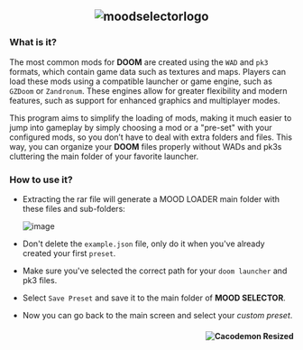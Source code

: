 
## <p align="center"> ![moodselectorlogo](https://github.com/user-attachments/assets/a0801aed-ad1e-44f2-9fde-4dca1844f42a) </p>

### What is it?
The most common mods for **DOOM** are created using the `WAD` and `pk3` formats, which contain game data such as textures and maps. Players can load these mods using a compatible launcher or game engine, such as `GZDoom` or `Zandronum`. These engines allow for greater flexibility and modern features, such as support for enhanced graphics and multiplayer modes.

This program aims to simplify the loading of mods, making it much easier to jump into gameplay by simply choosing a mod or a "pre-set" with your configured mods, so you don’t have to deal with extra folders and files. This way, you can organize your **DOOM** files properly without WADs and pk3s cluttering the main folder of your favorite launcher.

### How to use it?
- Extracting the rar file will generate a MOOD LOADER main folder with these files and sub-folders:

   ![image](https://github.com/user-attachments/assets/af54fc4b-66a3-4770-9af8-6b316c5f9a40)

* Don't delete the `example.json` file, only do it when you've already created your first `preset`. 
+ Make sure you've selected the correct path for your `doom launcher` and pk3 files. 
- Select `Save Preset` and save it to the main folder of **MOOD SELECTOR**. 
* Now you can go back to the main screen and select your _custom preset_.

#### <p align="right"> ![Cacodemon Resized](https://github.com/user-attachments/assets/c3c9a810-1167-4dd5-afde-e68e784dc628) </p>
